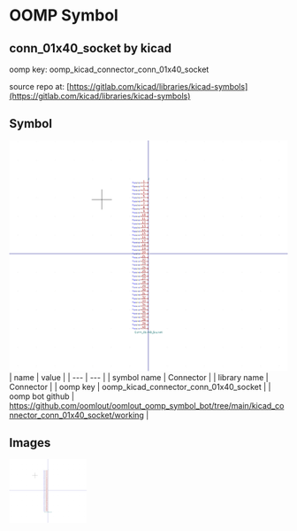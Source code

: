 # OOMP Symbol  
## conn_01x40_socket  by kicad  
  
oomp key: oomp_kicad_connector_conn_01x40_socket  
  
source repo at: [https://gitlab.com/kicad/libraries/kicad-symbols](https://gitlab.com/kicad/libraries/kicad-symbols)  
## Symbol  
  
[![working.png](working_600.png)](working.png)  
| name | value | 
| --- | --- | 
| symbol name | Connector | 
| library name | Connector | 
| oomp key | oomp_kicad_connector_conn_01x40_socket | 
| oomp bot github | https://github.com/oomlout/oomlout_oomp_symbol_bot/tree/main/kicad_connector_conn_01x40_socket/working | 
## Images  
  
[![working.png](working_140.png)](working.png)  
